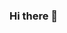 ### Hi there 👋

<!--
**baroorr1/baroorr1** is a ✨ _special_ ✨ repository because its `README.md` (this file) appears on your GitHub profile.

Here are some ideas to get you started:

- 🛡️Learning the Art of Cybersecurity 
- 🌱 I’m currently learning Cryptography and Encryption
- 👯 I’m looking to collaborate on ...
- 🤔 I’m looking for help with Career Advice in cybersecurity
- 📫 How to reach me: baroorr1@udayton.edu
-->
